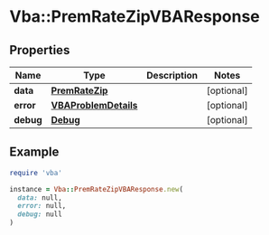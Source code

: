 # Vba::PremRateZipVBAResponse

## Properties

| Name | Type | Description | Notes |
| ---- | ---- | ----------- | ----- |
| **data** | [**PremRateZip**](PremRateZip.md) |  | [optional] |
| **error** | [**VBAProblemDetails**](VBAProblemDetails.md) |  | [optional] |
| **debug** | [**Debug**](Debug.md) |  | [optional] |

## Example

```ruby
require 'vba'

instance = Vba::PremRateZipVBAResponse.new(
  data: null,
  error: null,
  debug: null
)
```

